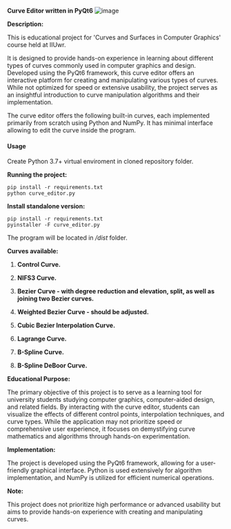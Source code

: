 **Curve Editor written in PyQt6**
![image](https://github.com/pslowiq/pyqt6-curve-editor/assets/126721919/3cd36801-0052-4f3b-96a2-5612ab33e94f)

**Description:**

This is educational project for 'Curves and Surfaces in Computer Graphics' course held at IIUwr.

It is designed to provide hands-on experience in learning about different types of curves commonly used in computer graphics and design. Developed using the PyQt6 framework, this curve editor offers an interactive platform for creating and manipulating various types of curves. While not optimized for speed or extensive usability, the project serves as an insightful introduction to curve manipulation algorithms and their implementation.

The curve editor offers the following built-in curves, each implemented primarily from scratch using Python and NumPy. It has minimal interface allowing to edit the curve inside the program.


#### Usage
Create Python 3.7+ virtual enviroment in cloned repository folder.

**Running the project:**

```
pip install -r requirements.txt
python curve_editor.py
```

**Install standalone version:**

```
pip install -r requirements.txt
pyinstaller -F curve_editor.py
```
The program will be located in */dist* folder.

**Curves available:**

1. **Control Curve.** 

2. **NIFS3 Curve.** 

3. **Bezier Curve - with degree reduction and elevation, split, as well as joining two Bezier curves.** 

4. **Weighted Bezier Curve - should be adjusted.** 

5. **Cubic Bezier Interpolation Curve.** 

6. **Lagrange Curve.** 

7. **B-Spline Curve.** 

8. **B-Spline DeBoor Curve.** 

**Educational Purpose:**

The primary objective of this project is to serve as a learning tool for university students studying computer graphics, computer-aided design, and related fields. By interacting with the curve editor, students can visualize the effects of different control points, interpolation techniques, and curve types. While the application may not prioritize speed or comprehensive user experience, it focuses on demystifying curve mathematics and algorithms through hands-on experimentation.

**Implementation:**

The project is developed using the PyQt6 framework, allowing for a user-friendly graphical interface. Python is used extensively for algorithm implementation, and NumPy is utilized for efficient numerical operations.

**Note:**

This project does not prioritize high performance or advanced usability but aims to provide hands-on experience with creating and manipulating curves.
